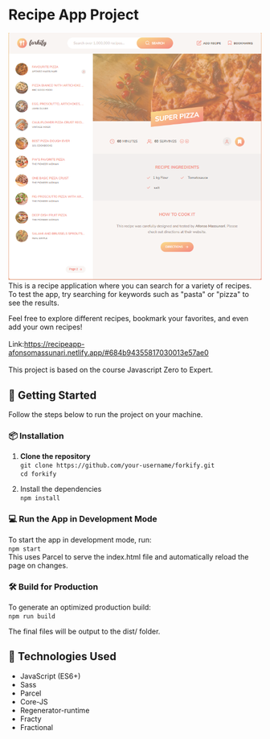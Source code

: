 # Recipe App Project
![](AppPhoto.png)
This is a recipe application where you can search for a variety of recipes. To test the app, try searching for keywords such as "pasta" or "pizza" to see the results.

Feel free to explore different recipes, bookmark your favorites, and even add your own recipes!
</br></br>Link:https://recipeapp-afonsomassunari.netlify.app/#684b94355817030013e57ae0
</br></br>
This project is based on the course Javascript Zero to Expert.

## 🚀 Getting Started

Follow the steps below to run the project on your machine.

### 📦 Installation

1. **Clone the repository**</br>
`git clone https://github.com/your-username/forkify.git`</br>
`cd forkify`</br>

2. Install the dependencies</br>
`npm install`</br>

### 💻 Run the App in Development Mode
To start the app in development mode, run:</br>
`npm start`</br>
This uses Parcel to serve the index.html file and automatically reload the page on changes.</br>

### 🛠️ Build for Production
To generate an optimized production build:</br>
`npm run build`</br>

The final files will be output to the dist/ folder.</br>

## 🧪 Technologies Used
- JavaScript (ES6+)
- Sass
- Parcel
- Core-JS
- Regenerator-runtime
- Fracty
- Fractional
